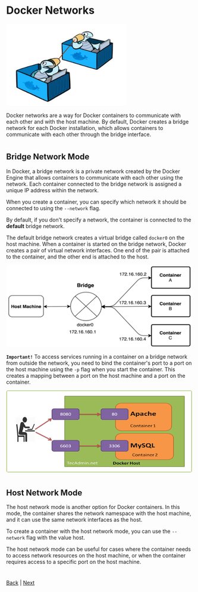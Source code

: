 # Docker Networks
<img src="./images/networks.png" width="325px" height="220px"  style="border-radius:5px;"></img>

Docker networks are a way for Docker containers to communicate with each other and with the host machine. By default, Docker creates a bridge network for each Docker installation, which allows containers to communicate with each other through the bridge interface.
#

## Bridge Network Mode

In Docker, a bridge network is a private network created by the Docker Engine that allows containers to communicate with each other using the network. Each container connected to the bridge network is assigned a unique IP address within the network.

When you create a container, you can specify which network it should be connected to using the `--network` flag. 

By default, if you don't specify a network, the container is connected to the **default** bridge network.

The default bridge network creates a virtual bridge called `docker0` on the host machine. When a container is started on the bridge network, Docker creates a pair of virtual network interfaces. One end of the pair is attached to the container, and the other end is attached to the host.


<img src="./images/bridge.png" width="500px" height="220px"  style="border-radius:5px;"></img>

**`Important!`** To access services running in a container on a bridge network from outside the network, you need to bind the container's port to a port on the host machine using the `-p` flag when you start the container. This creates a mapping between a port on the host machine and a port on the container.

<img src="./images/port-binding.png" width="500px" height="220px"  style="border-radius:5px;"></img>

#

## Host Network Mode

The host network mode is another option for Docker containers. In this mode, the container shares the network namespace with the host machine, and it can use the same network interfaces as the host.

To create a container with the host network mode, you can use the `--network` flag with the value host. 

The host network mode can be useful for cases where the container needs to access network resources on the host machine, or when the container requires access to a specific port on the host machine.

#
[Back](./3.%20build.md) | [Next](./5.%20volumes.md)